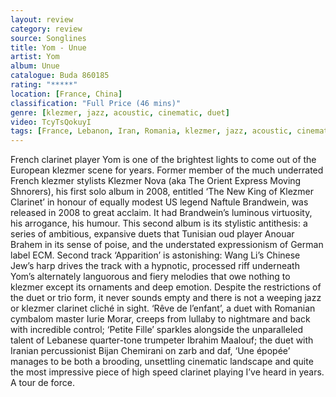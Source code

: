 ```yaml
---
layout: review
category: review
source: Songlines
title: Yom - Unue
artist: Yom
album: Unue
catalogue: Buda 860185
rating: "*****"
location: [France, China]
classification: "Full Price (46 mins)"
genre: [klezmer, jazz, acoustic, cinematic, duet]
video: TcyTsQokuyI
tags: [France, Lebanon, Iran, Romania, klezmer, jazz, acoustic, cinematic, duet]
---
```


French clarinet player Yom is one of the brightest lights to come out of the European klezmer scene for years. Former member of the much underrated French klezmer stylists Klezmer Nova (aka The Orient Express Moving Shnorers), his first solo album in 2008, entitled ‘The New King of Klezmer Clarinet’ in honour of equally modest US legend Naftule Brandwein, was released in 2008 to great acclaim. It had Brandwein’s luminous virtuosity, his arrogance, his humour. This second album is its stylistic antithesis: a series of ambitious, expansive duets that Tunisian oud player Anouar Brahem in its sense of poise, and the understated expressionism of German label ECM. Second track ‘Apparition’ is astonishing: Wang Li’s Chinese Jew’s harp drives the track with a hypnotic, processed riff underneath Yom’s alternately languorous and fiery melodies that owe nothing to klezmer except its ornaments and deep emotion. Despite the restrictions of the duet or trio form, it never sounds empty and there is not a weeping jazz or klezmer clarinet cliché in sight. ‘Rêve de l’enfant’, a duet with Romanian cymbalom master Iurie Morar, creeps from lullaby to nightmare and back with incredible control; ‘Petite Fille’ sparkles alongside the unparalleled talent of Lebanese quarter-tone trumpeter Ibrahim Maalouf; the duet with Iranian percussionist Bijan Chemirani on zarb and daf, ‘Une épopée’ manages to be both a brooding, unsettling cinematic landscape and quite the most impressive piece of high speed clarinet playing I’ve heard in years. A tour de force.